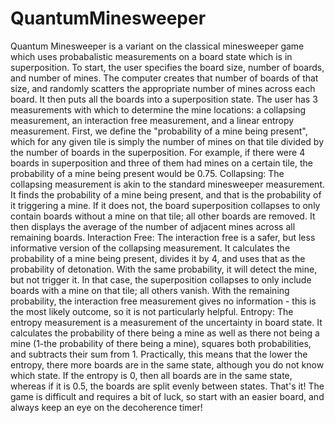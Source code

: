 # QuantumMinesweeper
Quantum Minesweeper is a variant on the classical minesweeper game which uses probabalistic measurements on a board state which is in superposition. To start, the user specifies the board size, number of boards, and number of mines. The computer creates that number of boards of that size, and randomly scatters the appropriate number of mines across each board. It then puts all the boards into a superposition state.
The user has 3 measurements with which to determine the mine locations: a collapsing measurement, an interaction free measurement, and a linear entropy measurement. First, we define the "probability of a mine being present", which for any given tile is simply the number of mines on that tile divided by the number of boards in the superposition. For example, if there were 4 boards in superposition and three of them had mines on a certain tile, the probability of a mine being present would be 0.75.
Collapsing: The collapsing measurement is akin to the standard minesweeper measurement. It finds the probability of a mine being present, and that is the probability of it triggering a mine. If it does not, the board superposition collapses to only contain boards without a mine on that tile; all other boards are removed. It then displays the average of the number of adjacent mines across all remaining boards.
Interaction Free: The interaction free is a safer, but less informative version of the collapsing measurement. It calculates the probability of a mine being present, divides it by 4, and uses that as the probability of detonation. With the same probability, it will detect the mine, but not trigger it. In that case, the superposition collapses to only include boards with a mine on that tile; all others vanish. With the remaining probability, the interaction free measurement gives no information - this is the most likely outcome, so it is not particularly helpful.
Entropy: The entropy measurement is a measurement of the uncertainty in board state. It calculates the probability of there being a mine as well as there not being a mine (1-the probability of there being a mine), squares both probabilities, and subtracts their sum from 1. Practically, this means that the lower the entropy, there more boards are in the same state, although you do not know which state. If the entropy is 0, then all boards are in the same state, whereas if it is 0.5, the boards are split evenly between states.
That's it! The game is difficult and requires a bit of luck, so start with an easier board, and always keep an eye on the decoherence timer!
